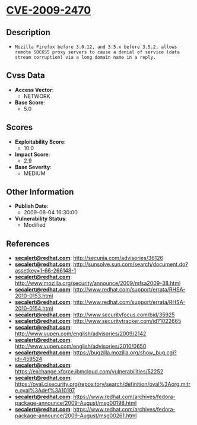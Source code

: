 
# [CVE-2009-2470](https://cve.mitre.org/cgi-bin/cvename.cgi?name=CVE-2009-2470)

## Description

- `Mozilla Firefox before 3.0.12, and 3.5.x before 3.5.2, allows remote SOCKS5 proxy servers to cause a denial of service (data stream corruption) via a long domain name in a reply.`

## Cvss Data

- **Access Vector**:
  - NETWORK
- **Base Score**:
  - 5.0

## Scores

- **Exploitability Score**:
  - 10.0
- **Impact Score**:
  - 2.9
- **Base Severity**:
  - MEDIUM

## Other Information

- **Publish Date**:
  - 2009-08-04 16:30:00
- **Vulnerability Status**:
  - Modified

## References

- **secalert@redhat.com**: http://secunia.com/advisories/36126
- **secalert@redhat.com**: http://sunsolve.sun.com/search/document.do?assetkey=1-66-266148-1
- **secalert@redhat.com**: http://www.mozilla.org/security/announce/2009/mfsa2009-38.html
- **secalert@redhat.com**: http://www.redhat.com/support/errata/RHSA-2010-0153.html
- **secalert@redhat.com**: http://www.redhat.com/support/errata/RHSA-2010-0154.html
- **secalert@redhat.com**: http://www.securityfocus.com/bid/35925
- **secalert@redhat.com**: http://www.securitytracker.com/id?1022665
- **secalert@redhat.com**: http://www.vupen.com/english/advisories/2009/2142
- **secalert@redhat.com**: http://www.vupen.com/english/advisories/2010/0650
- **secalert@redhat.com**: https://bugzilla.mozilla.org/show_bug.cgi?id=459524
- **secalert@redhat.com**: https://exchange.xforce.ibmcloud.com/vulnerabilities/52252
- **secalert@redhat.com**: https://oval.cisecurity.org/repository/search/definition/oval%3Aorg.mitre.oval%3Adef%3A10197
- **secalert@redhat.com**: https://www.redhat.com/archives/fedora-package-announce/2009-August/msg00198.html
- **secalert@redhat.com**: https://www.redhat.com/archives/fedora-package-announce/2009-August/msg00261.html
